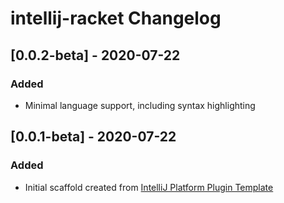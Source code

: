 <!-- Keep a Changelog guide -> https://keepachangelog.com -->

# intellij-racket Changelog

## [0.0.2-beta] - 2020-07-22
### Added
- Minimal language support, including syntax highlighting

## [0.0.1-beta] - 2020-07-22
### Added
- Initial scaffold created from [IntelliJ Platform Plugin Template](https://github.com/JetBrains/intellij-platform-plugin-template)

